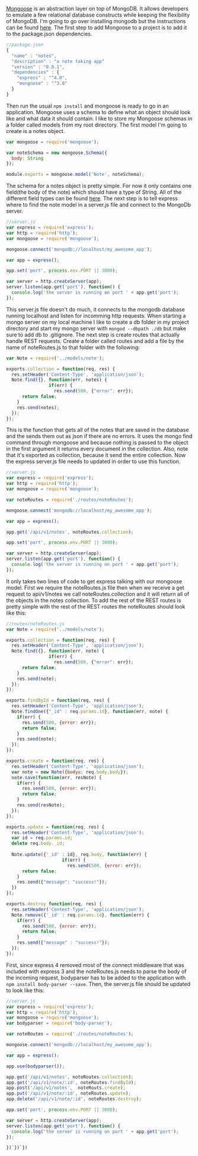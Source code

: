 <a href="http://mongoosejs.com/">Mongoose</a> is an abstraction layer on top of MongoDB. It allows developers to emulate a few relational database constructs while keeping the flexibility of MongoDB. I'm going to go over installing mongodb but the instructions can be found <a href="http://docs.mongodb.org/manual/installation/">here</a>. The first step to add Mongoose to a project is to add it to the package.json dependencies.
```javascript
//package.json
{
  "name" : "notes",
  "description" : "a note taking app"
  "version" : "0.0.1",
  "dependencies" : {
    "express" : "^4.0",
    "mongoose" : "^3.8"
  }
}
```
Then run the usual `npm install` and mongoose is ready to go in an application. Mongoose uses a schema to define what an object should look like and what data it should contain. I like to store my Mongoose schemas in a folder called models from my root directory. The first model I'm going to create is a notes object. 
```javascript
var mongoose = require('mongoose');

var noteSchema = new mongoose.Schema({
  body: String
});

module.exports = mongoose.model('Note', noteSchema);
```
The schema for a notes object is pretty simple. For now it only contains one field(the body of the note) which should have a type of String. All of the different field types can be found <a href="http://mongoosejs.com/docs/api.html#schema_Schema.Types">here</a>. The next step is to tell express where to find the note model in a server.js file and connect to the MongoDb server.
```javascript
//server.js
var express = require('express');
var http = require('http');
var mongoose = require('mongoose');

mongoose.connect('mongodb://localhost/my_awesome_app');

var app = express();

app.set('port', process.env.PORT || 3000);

var server = http.createServer(app);
server.listen(app.get('port'), function() {
  console.log('the server is running on port ' + app.get('port');
});
```
This server.js file doesn't do much, it connects to the mongodb database running localhost and listen for incomming http requests. When starting a mongo server on my local machine I like to create a db folder in my project directory and start my mongo server with `mongod --dbpath ./db` but make sure to add db to .gitignore. The next step is create routes that actually handle REST requests. Create a folder called routes and add a file by the name of noteRoutes.js to that folder with the following:
```javascript
var Note = require('../models/note');

exports.collection = function(req, res) {
  res.setHeader('Content-Type', 'application/json');
  Note.find({}, function(err, notes) {
                if(err) {
                  res.send(500, {"error": err});
      return false;
    }
    res.send(notes);
  });
});
```
This is the function that gets all of the notes that are saved in the database and the sends them out as json if there are no errors. It uses the mongo find command through mongoose and because nothing is passed to the object in the first argument it returns every document in the collection. Also, note that it's exported as collection, because it send the entire collection. Now the express server.js file needs to updated in order to use this function.
```javascript
//server.js
var express = require('express');
var http = require('http');
var mongoose = require('mongoose');

var noteRoutes = require('./routes/noteRoutes');

mongoose.connect('mongodb://localhost/my_awesome_app');

var app = express();

app.get('/api/v1/notes', noteRoutes.collection);

app.set('port', process.env.PORT || 3000);

var server = http.createServer(app);
server.listen(app.get('port'), function() {
  console.log('the server is running on port ' + app.get('port');
});
```
It only takes two lines of code to get express talking with our mongoose model. First we require the noteRoutes.js file then when we receive a get request to api/v1/notes we call noteRoutes.collection and it will return all of the objects in the notes collection. To add the rest of the REST routes is pretty simple with the rest of the REST routes the noteRoutes should look like this:
```javascript
//routes/noteRoutes.js
var Note = require('../models/note');

exports.collection = function(req, res) {
  res.setHeader('Content-Type', 'application/json');
  Note.find({}, function(err, note) {
                if(err) {
                  res.send(500, {"error": err});
      return false;
    }
    res.send(note);
  });
});

exports.findById = function(req, res) {
  res.setHeader('Content-Type', 'application/json');
  Note.findOne({"_id" : req.params.id}, function(err, note) {
    if(err) {
      res.send(500, {error: err});
      return false;
    }
    res.send(note);
  });
});

exports.create = function(req, res) {
  res.setHeader('Content-Type', 'application/json');
  var note = new Note({bodyu: req.body.body});
  note.save(function(err, resNote) {
    if(err) {
      res.send(500, {error: err});
      return false;
    }
    res.send(resNote);
  });
});

exports.update = function(req, res) {
  res.setHeader('Content-Type', 'application/json');
  var id = req.params.id;
  delete req.body._id;
  
  Note.update({'_id' : id}, req.body, function(err) {
                     if(err) {
                       res.send(500, {error: err});
      return false;
    }
    res.send({"message": "success!"});
  })
});

exports.destroy function(req, res) {
  res.setHeader('Content-Type', 'application/json');
  Note.remove({'_id' : req.params.id}, function(err) {
    if(err) {
      res.send(500, {error: err});
      return false;
    }
    res.send({"message" : "success!"});
  });
});
```
First, since express 4 removed most of the connect middleware that was included with express 3 and the noteRoutes.js needs to parse the body of the incoming request, bodyparser has to be added to the application with `npm install body-parser --save`. Then, the server.js file should be updated to look like this:
```javascript
//server.js
var express = require('express');
var http = require('http');
var mongoose = require('mongoose');
var bodyparser = require('body-parser');

var noteRoutes = require('./routes/noteRoutes');

mongoose.connect('mongodb://localhost/my_awesome_app');

var app = express();

app.use(bodyparser());

app.get('/api/v1/notes', noteRoutes.collection);
app.get('/api/v1/note/:id', noteRoutes.findById);
app.post('/api/v1/notes',  noteRouts.create);
app.put('/api/v1/note/:id', noteRoutes.update);
app.delete('/api/v1/note/:id', noteRoutes.destroy);

app.set('port', process.env.PORT || 3000);

var server = http.createServer(app);
server.listen(app.get('port'), function() {
  console.log('the server is running on port ' + app.get('port');
});
```
```})`})`})```
